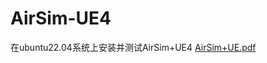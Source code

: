 # AirSim-UE4
在ubuntu22.04系统上安装并测试AirSim+UE4
[AirSim+UE.pdf](https://github.com/user-attachments/files/18620297/AirSim%2BUE.pdf)
